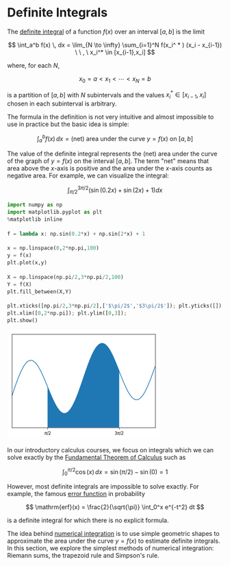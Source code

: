 # Definite Integrals

The [definite integral](https://en.wikipedia.org/wiki/Integral) of a function $f(x)$ over an interval $[a,b]$ is the limit

$$
\int_a^b f(x) \, dx = \lim_{N \to \infty} \sum_{i=1}^N f(x_i^ * ) (x_i - x_{i-1}) \ \ , \ x_i^* \in [x_{i-1},x_i]
$$

where, for each $N$,

$$
x_0 = a < x_1 < \cdots < x_N = b
$$

is a partition of $[a,b]$ with $N$ subintervals and the values $x_i^ * \in [x_{i-1},x_i]$ chosen in each subinterval is arbitrary.

The formula in the definition is not very intuitive and almost impossible to use in practice but the basic idea is simple:

$$
\int_a^b f(x) \, dx = \text{(net) area under the curve } y = f(x) \text{ on } [a,b]
$$

The value of the definite integral represents the (net) area under the curve of the graph of $y=f(x)$ on the interval $[a,b]$. The term "net" means that area above the $x$-axis is positive and the area under the $x$-axis counts as negative area. For example, we can visualize the integral:

$$
\int_{\pi/2}^{3\pi/2} \left( \sin(0.2 x) + \sin(2x) + 1 \right) dx
$$


```python
import numpy as np
import matplotlib.pyplot as plt
%matplotlib inline

f = lambda x: np.sin(0.2*x) + np.sin(2*x) + 1

x = np.linspace(0,2*np.pi,100)
y = f(x)
plt.plot(x,y)

X = np.linspace(np.pi/2,3*np.pi/2,100)
Y = f(X)
plt.fill_between(X,Y)

plt.xticks([np.pi/2,3*np.pi/2],['$\pi/2$','$3\pi/2$']); plt.yticks([]);
plt.xlim([0,2*np.pi]); plt.ylim([0,3]);
plt.show()
```


![png](../nb_img/integration/integrals_1_0.png)


In our introductory calculus courses, we focus on integrals which we can solve exactly by the [Fundamental Theorem of Calculus](https://en.wikipedia.org/wiki/Fundamental_theorem_of_calculus) such as

$$
\int_0^{\pi/2} \cos(x) \, dx = \sin(\pi/2) - \sin(0) = 1
$$

However, most definite integrals are impossible to solve exactly. For example, the famous [error function](https://en.wikipedia.org/wiki/Error_function) in probability

$$
\mathrm{erf}(x) = \frac{2}{\sqrt{\pi}} \int_0^x e^{-t^2} dt
$$

is a definite integral for which there is no explicit formula.

The idea behind [numerical integration](https://en.wikipedia.org/wiki/Numerical_integration) is to use simple geometric shapes to approximate the area under the curve $y=f(x)$ to estimate definite integrals. In this section, we explore the simplest methods of numerical integration: Riemann sums, the trapezoid rule and Simpson's rule.
